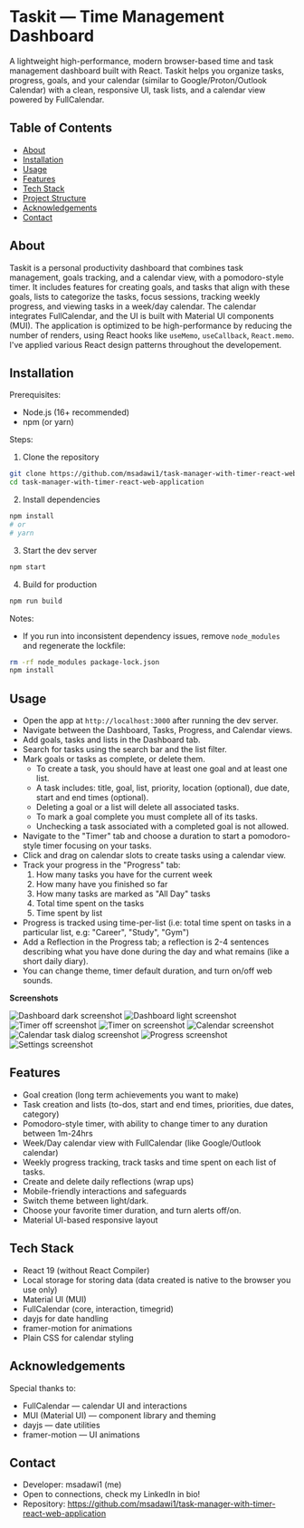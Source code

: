 # Taskit — Time Management Dashboard

A lightweight high-performance, modern browser-based time and task management dashboard built with React. Taskit helps you organize tasks, progress, goals, and your calendar (similar to Google/Proton/Outlook Calendar) with a clean, responsive UI, task lists, and a calendar view powered by FullCalendar.

## Table of Contents

- [About](#about)
- [Installation](#installation)
- [Usage](#usage)
- [Features](#features)
- [Tech Stack](#tech-stack)
- [Project Structure](#project-structure)
- [Acknowledgements](#acknowledgements)
- [Contact](#contact)

## About

Taskit is a personal productivity dashboard that combines task management, goals tracking, and a calendar view, with a pomodoro-style timer. It includes features for creating goals, and tasks that align with these goals, lists to categorize the tasks, focus sessions, tracking weekly progress, and viewing tasks in a week/day calendar. The calendar integrates FullCalendar, and the UI is built with Material UI components (MUI).
The application is optimized to be high-performance by reducing the number of renders, using React hooks like `useMemo`, `useCallback`, `React.memo`. I've applied various React design patterns throughout the developement. 

## Installation

Prerequisites:
- Node.js (16+ recommended)
- npm (or yarn)

Steps:

1. Clone the repository

```bash
git clone https://github.com/msadawi1/task-manager-with-timer-react-web-application.git
cd task-manager-with-timer-react-web-application
```

2. Install dependencies

```bash
npm install
# or
# yarn
```

3. Start the dev server

```bash
npm start
```

4. Build for production

```bash
npm run build
```

Notes:
- If you run into inconsistent dependency issues, remove `node_modules` and regenerate the lockfile:

```bash
rm -rf node_modules package-lock.json
npm install
```

## Usage

- Open the app at `http://localhost:3000` after running the dev server.
- Navigate between the Dashboard, Tasks, Progress, and Calendar views.
- Add goals, tasks and lists in the Dashboard tab.
- Search for tasks using the search bar and the list filter.
- Mark goals or tasks as complete, or delete them.
	- To create a task, you should have at least one goal and at least one list.
	- A task includes: title, goal, list, priority, location (optional), due date, start and end times (optional).
	- Deleting a goal or a list will delete all associated tasks.
	- To mark a goal complete you must complete all of its tasks.
	- Unchecking a task associated with a completed goal is not allowed.
- Navigate to the "Timer" tab and choose a duration to start a pomodoro-style timer focusing on your tasks.
- Click and drag on calendar slots to create tasks using a calendar view.
- Track your progress in the "Progress" tab:
	1. How many tasks you have for the current week
	2. How many have you finished so far
	3. How many tasks are marked as "All Day" tasks
	4. Total time spent on the tasks
	5. Time spent by list
- Progress is tracked using time-per-list (i.e: total time spent on tasks in a particular list, e.g: "Career", "Study", "Gym")
- Add a Reflection in the Progress tab; a reflection is 2-4 sentences describing what you have done during the day and what remains (like a short daily diary).
- You can change theme, timer default duration, and turn on/off web sounds.

**Screenshots**

![Dashboard dark screenshot](./docs/Dashboard/dashboard-main-dark.png)
![Dashboard light screenshot](./docs/Dashboard/dashboard-main-light.png)
![Timer off screenshot](./docs/Timer/timer-off.png)
![Timer on screenshot](./docs/Timer/timer-on.png)
![Calendar screenshot](./docs/Calendar/calendar-main.png)
![Calendar task dialog screenshot](./docs/Calendar/calendar-dialog.png)
![Progress screenshot](./docs/Progress/progress.png)
![Settings screenshot](./docs/Settings/settings.png)

## Features

- Goal creation (long term achievements you want to make)
- Task creation and lists (to-dos, start and end times, priorities, due dates, category)
- Pomodoro-style timer, with ability to change timer to any duration between 1m-24hrs
- Week/Day calendar view with FullCalendar (like Google/Outlook calendar)
- Weekly progress tracking, track tasks and time spent on each list of tasks.
- Create and delete daily reflections (wrap ups)
- Mobile-friendly interactions and safeguards
- Switch theme between light/dark.
- Choose your favorite timer duration, and turn alerts off/on.
- Material UI-based responsive layout

## Tech Stack

- React 19 (without React Compiler)
- Local storage for storing data (data created is native to the browser you use only)
- Material UI (MUI)
- FullCalendar (core, interaction, timegrid)
- dayjs for date handling
- framer-motion for animations
- Plain CSS for calendar styling

## Acknowledgements

Special thanks to:

- FullCalendar — calendar UI and interactions
- MUI (Material UI) — component library and theming
- dayjs — date utilities
- framer-motion — UI animations

## Contact

- Developer: msadawi1 (me)
- Open to connections, check my LinkedIn in bio!
- Repository: https://github.com/msadawi1/task-manager-with-timer-react-web-application
